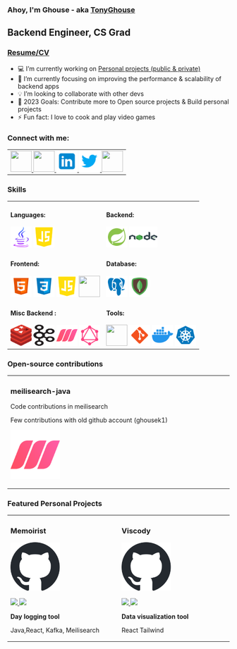 ### Ahoy, I'm Ghouse - aka [TonyGhouse][website]

## Backend Engineer, CS Grad
### [Resume/CV][resume]

- :computer: I’m currently working on [Personal projects (public & private)][gitprojects]
- :blue_book: I’m currently focusing on improving the performance & scalability of backend apps
- :bulb: I’m looking to collaborate with other devs
- :dart: 2023 Goals: Contribute more to Open source projects & Build personal projects
- ⚡ Fun fact: I love to cook and play video games

### Connect with me:
<div align="left">
<table>
<tr>
<td >
<a href="https://tonyghouse.com" target="_blank">
 <img src="https://raw.githubusercontent.com/tonyghouse/tonyghouse/main/assets/icons/svg/website.svg" style=" height:3rem; width:3rem;">
</a>
<a href="mailto:tonyghouseofficial@gmail.com" target="_blank">
 <img src="https://raw.githubusercontent.com/tonyghouse/tonyghouse/main/assets/icons/svg/email.svg" style=" height:3rem; width:3rem;">
</a>
<a href="https://linkedin.com/in/tonyghouse" target="_blank">
 <img src="https://raw.githubusercontent.com/tonyghouse/tonyghouse/main/assets/icons/svg/linkedin.svg" style=" height:3rem; width:3rem;">
</a>
<a href="https://twitter.com/tonyghouse" target="_blank">
 <img src="https://raw.githubusercontent.com/tonyghouse/tonyghouse/main/assets/icons/svg/twitter.svg" style=" height:3rem; width:3rem;">
</a>
<a href="https://dev.to/tonyghouse" target="_blank">
 <img src="https://raw.githubusercontent.com/tonyghouse/tonyghouse/main/assets/icons/svg/devto.svg" style=" height:3rem; width:3rem;">
</a>
</td>
</tr>                                                                
</table> 

### Skills
<div align="left">
<table>
<tr>
<td width="50%">
<h4 align="left" style="padding-top: 0rem;" style="padding-top: 0rem;">Languages: </h4>
<div class="languages" align="left">
 <img  src="https://raw.githubusercontent.com/tonyghouse/tonyghouse/main/assets/icons/svg/java.svg" style=" height:3rem; width:3rem;" />
 <img  src="https://raw.githubusercontent.com/tonyghouse/tonyghouse/main/assets/icons/svg/javascript.svg" style=" height:3rem; width:3rem;" />
</div>
</td>
<td width="50%">
<h4 align="left" style="padding-top: 0rem;">Backend: </h4>
<div class="backend" align="left">
<img src="https://raw.githubusercontent.com/tonyghouse/tonyghouse/main/assets/icons/svg/spring.svg" style=" height:3rem; width:3rem;" />
<img src="https://raw.githubusercontent.com/tonyghouse/tonyghouse/main/assets/icons/svg/nodejs.svg" style=" height:3rem; width:4rem;" />
</div>
</td>
</tr> 
<tr>
<td width="50%">
<h4 align="left" style="padding-top: 0rem;">Frontend: </h4>
<div class="frontend" align="left">
 <img src="https://raw.githubusercontent.com/tonyghouse/tonyghouse/main/assets/icons/svg/html.svg" style=" height:3rem; width:3rem;" />
 <img src="https://raw.githubusercontent.com/tonyghouse/tonyghouse/main/assets/icons/svg/css.svg" style=" height:3rem; width:3rem;" />
 <img src="https://raw.githubusercontent.com/tonyghouse/tonyghouse/main/assets/icons/svg/javascript.svg" style=" height:3rem; width:3rem;" />
 <img src="https://raw.githubusercontent.com/tonyghouse/tonyghouse/main/assets/icons/svg/reactjs.svg" style=" height:3rem; width:3rem;" />
</div>
</td>
<td width="50%">
<h4 align="left" style="padding-top: 0rem;">Database:</h4>
<div class="database" align="left">
 <img src="https://raw.githubusercontent.com/tonyghouse/tonyghouse/main/assets/icons/svg/postgresql.svg" style=" height:3rem; width:3rem;" />
 <img src="https://raw.githubusercontent.com/tonyghouse/tonyghouse/main/assets/icons/svg/mongodb.svg" style=" height:3rem; width:3rem;" />
</div>
</td>
</tr>  
<tr>
<td width="50%">
<h4 align="left" style="padding-top: 0rem;">Misc Backend : </h4>
<div class="misc-backend" align="left">
 <img src="https://raw.githubusercontent.com/tonyghouse/tonyghouse/main/assets/icons/svg/redis.svg" style=" height:3rem; width:3rem;" />
 <img src="https://raw.githubusercontent.com/tonyghouse/tonyghouse/main/assets/icons/svg/kafka.svg" style=" height:3rem; width:3rem;" />
 <img src="https://raw.githubusercontent.com/tonyghouse/tonyghouse/main/assets/icons/svg/meilisearch.svg" style=" height:3rem; width:3rem;" />
 <img src="https://raw.githubusercontent.com/tonyghouse/tonyghouse/main/assets/icons/svg/graphql.svg" style=" height:3rem; width:3rem;" />
</div>
</td>
<td width="50%">
<h4 align="left" style="padding-top: 0rem;">Tools:</h4>
<div class="misc-tools" align="left">
 <img src="https://raw.githubusercontent.com/tonyghouse/tonyghouse/main/assets/icons/svg/terminal.svg" style=" height:3rem; width:3rem;" />
 <img src="https://raw.githubusercontent.com/tonyghouse/tonyghouse/main/assets/icons/svg/git.svg" style=" height:3rem; width:3rem;" />
 <img src="https://raw.githubusercontent.com/tonyghouse/tonyghouse/main/assets/icons/svg/docker.svg" style=" height:3rem; width:3rem;" />
 <img src="https://raw.githubusercontent.com/tonyghouse/tonyghouse/main/assets/icons/svg/kubernetes.svg" style=" height:3rem; width:3rem;" />
</div>
</td>
</tr>                                                               
</table> 

### Open-source contributions
<div align="left">
<table>
<tr>
<td width="33%">
<h3 align="left">meilisearch-java</h3>
<div align="left">
<p> Code contributions in meilisearch </p>
<p> Few contributions with old github account (ghousek1) </p>
<a href="https://github.com/meilisearch/meilisearch-java" target="_blank">
<img src="https://raw.githubusercontent.com/tonyghouse/tonyghouse/main/assets/icons/svg/meilisearch.svg" style="width: 7rem;"></a>
<p>
</p>
</div>
</td>

</tr>                                                                
</table> 

### Featured Personal Projects
<div align="left">
<table>
<tr>
<td width="33%">
<h3 align="left">Memoirist</h3>
<div align="left">
<a href="https://github.com/tonyghouse/memoirist" target="_blank">
<img src="https://raw.githubusercontent.com/tonyghouse/tonyghouse/main/assets/icons/svg/github.svg" style="width: 7rem;"></a>
<p>
<a href="https://github.com/tonyghouse/memoirist" target="_blank">
<img src="https://img.shields.io/badge/CODE-ff9?style=for-the-badge&logo=github&logoColor=black">
</a>
<a href="https://github.com/tonyghouse/memoirist" target="_blank">
<img src="https://img.shields.io/badge/-website-green?style=for-the-badge&color=d1ed58">
</a>
</p>
<p><strong> Day logging tool</strong></p>
<p>Java,React, Kafka, Meilisearch</p>
</div>
</td>


<td width="33%">                                                                                     
<h3 align="left">Viscody</h3>
<div align="left">
<a href="https://github.com/tonyghouse/viscody" target="_blank"><img src="https://raw.githubusercontent.com/tonyghouse/tonyghouse/main/assets/icons/svg/github.svg" style="width: 7rem;"></a>
<p>
<a href="https://github.com/tonyghouse/viscody" target="_blank">
<img src="https://img.shields.io/badge/CODE-ff9?style=for-the-badge&logo=github&logoColor=black"">
</a>
<a href="https://github.com/tonyghouse/viscody" target="_blank">
<img src="https://img.shields.io/badge/-website-green?style=for-the-badge&color=d1ed58">
</a>
</p>
<p><strong>Data visualization tool</strong> </p>
<p>React Tailwind</p>
</div>
</td>
</tr>                                                                
</table>

[email]: mailto:tonyghouseofficial@gmail.com
[website]: https://tonyghouse.com
[linkedin]: https://linkedin.com/in/tonyghouse
[twitter]: https://twitter.com/tonyghouse
[reddit]: https://reddit.com/u/tonyghouse
[devto]: https://dev.to/tonyghouse
[github]: https://github.com/tonyghouse?tab=repositories
[gitprojects]: https://github.com/tonyghouse?tab=repositories
[meilisearch]: https://github.com/meilisearch/meilisearch-java
[resume]: ./assets/files/Ghouse_Resume.pdf
                                                                              
</div>                                                                                    